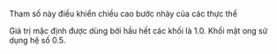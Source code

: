 Tham số này điều khiển chiều cao bước nhảy của các thực thể

Giá trị mặc định được dùng bởi hầu hết các khối là 1.0. Khối mật ong sử dụng hệ số 0.5.